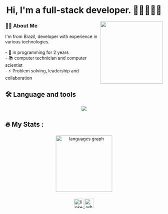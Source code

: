 <h1 align="center">Hi, I'm a full-stack developer. 👨🏻‍💻👋🏻</h1>
<img align="right" height="200"  src="https://cdn.dribbble.com/users/1579322/screenshots/6587273/blue_boy_typing_nothought.gif"  />
<h3 align="left">👩‍💻  About Me</h3>
<p align="left">I'm from Brazil, developer with experience in various technologies.<br><br>- 🔭 in programming for 2 years<br>- 📚 computer technician and computer scientist<br>- ⚡ Problem solving, leadership and collaboration</p>


###




###

<h2 align="left">🛠 Language and tools</h2>
<p align="center">
    <img src="https://skillicons.dev/icons?i=vscode,react,python,django,php,laravel,mysql,git" />
</p>

###

<h2 align="left">🔥  My Stats :</h2>

###

<div align="center">
  <img src="https://github-readme-stats.vercel.app/api/top-langs?username=devpaulorcc&locale=en&hide_title=false&layout=compact&card_width=320&langs_count=8&theme=swift&hide_border=true&order=2" height="180" alt="languages graph"  />
<!--   <img src="https://github-readme-stats.vercel.app/api?username=devpaulorcc&hide_title=false&hide_rank=true&show_icons=true&include_all_commits=true&count_private=true&disable_animations=false&theme=swift&locale=en&hide_border=true&order=1" height="180" alt="stats graph"  /> -->
</div>




###
<div align="center">
  <a href="https://www.linkedin.com/in/paulo-ricardo-cardoso" target="_blank">
    <img src="https://img.shields.io/static/v1?message=LinkedIn&logo=linkedin&label=&color=0077B5&logoColor=white&labelColor=&style=for-the-badge" height="30" alt="linkedin logo"  />
  </a>
  <a href="https://api.whatsapp.com/send?phone=5511940239903" target="_blank">
    <img src="https://img.shields.io/static/v1?message=Whatsapp&logo=whatsapp&label=&color=25D366&logoColor=white&labelColor=&style=for-the-badge" height="30" alt="whatsapp logo"  />
  </a>
</div>
